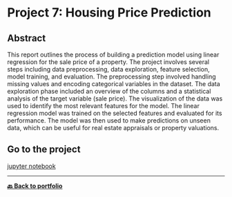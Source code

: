 # Project 7: Housing Price Prediction

## Abstract
This report outlines the process of building a prediction model using linear regression for the sale price of a property. The project involves several steps including data preprocessing, data exploration, feature selection, model training, and evaluation. The preprocessing step involved handling missing values and encoding categorical variables in the dataset. The data exploration phase included an overview of the columns and a statistical analysis of the target variable (sale price). The visualization of the data was used to identify the most relevant features for the model. The linear regression model was trained on the selected features and evaluated for its performance. The model was then used to make predictions on unseen data, which can be useful for real estate appraisals or property valuations.


## Go to the project
[jupyter notebook](https://github.com/Nicolagg/Data_Engineering_Certificate/blob/66fafa7040eb829dc6951b4baeba8971059e1b26/Project_7_Housing_Price_Prediction/Modul%207.ipynb)

---
**[🔙 Back to portfolio](https://nicolagg.github.io/)**
